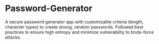 # Password-Generator
A secure password generator app with customizable criteria (length, character types) to create strong, random passwords. Followed best practices to ensure high entropy and minimize vulnerability to brute-force attacks.
